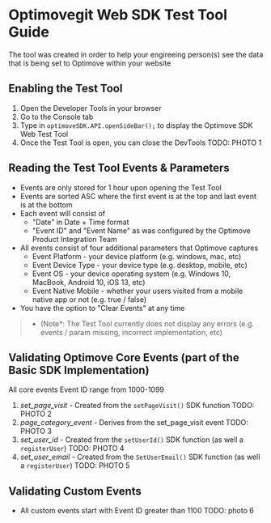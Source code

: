 # Optimovegit Web SDK Test Tool Guide
The tool was created in order to help your engireeing person(s) see the data that is being set to Optimove within your website

## Enabling the Test Tool
1. Open the Developer Tools in your browser
2. Go to the Console tab
3. Type in `optimoveSDK.API.openSideBar();` to display the Optimove SDK Web Test Tool
4. Once the Test Tool is open, you can close the DevTools
TODO: PHOTO 1

## Reading the Test Tool Events & Parameters
- Events are only stored for 1 hour upon opening the Test Tool
- Events are sorted ASC where the first event is at the top and last event is at the bottom
- Each event will consist of 
    - "Date" in Date + Time format
    - "Event ID" and "Event Name" as was configured by the Optimove Product Integration Team
- All events consist of four additional parameters that Optimove captures
    - Event Platform - your device platform (e.g. windows, mac, etc)
    - Event Device Type - your device type (e.g. desktop, mobile, etc)
    - Event OS - your device operating system (e.g. Windows 10, MacBook, Android 10, iOS 13, etc)
    - Event Native Mobile - whether your users visited from a mobile native app or not (e.g. true / false)
- You have the option to "Clear Events" at any time

>- (Note*: The Test Tool currently does not display any errors (e.g. events / param missing, incorrect implementation, etc)

## Validating Optimove Core Events (part of the Basic SDK Implementation)
All core events Event ID range from 1000-1099
1. *set_page_visit* - Created from the `setPageVisit()` SDK function
TODO: PHOTO 2
2. *page_category_event* - Derives from the set_page_visit event
TODO: PHOTO 3
3. *set_user_id* - Created from the `setUserId()` SDK function (as well a `registerUser`)
TODO: PHOTO 4
4. *set_user_email* - Created from the `SetUserEmail()` SDK function  (as well a `registerUser`)
TODO: PHOTO 5

## Validating Custom Events
- All custom events start with Event ID greater than 1100
TODO: photo 6
